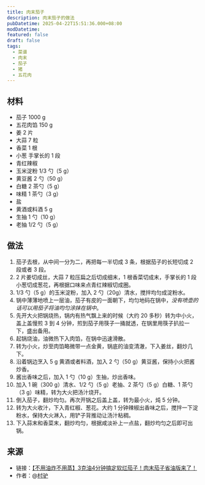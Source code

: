 ```yaml
---
title: 肉末茄子
description: 肉末茄子的做法
pubDatetime: 2025-04-22T15:51:36.000+08:00
modDatetime: 
featured: false
draft: false
tags:
  - 菜谱
  - 肉末
  - 茄子
  - 猪
  - 五花肉
---
```


## 材料

* 茄子 1000 g
* 五花肉馅 150 g
* 姜 2 片
* 大蒜 7 粒
* 香菜 1 根
* 小葱 手掌长的 1 段
* 青红辣椒
* 玉米淀粉 1/3 勺（5 g）
* 黄豆酱 2 勺（50 g）
* 白糖 2 茶勺（5 g）
* 味精 1 茶勺（3 g）
* 盐
* 黄酒或料酒 5 g
* 生抽 1 勺（10 g）
* 老抽 1/2 勺（5 g）

## 做法

1. 茄子去根，从中间一分为二，再把每一半切成 3 条，根据茄子的长短切成 2 段或者 3 段。
2. 2 片姜切成丝，大蒜 7 粒压扁之后切成细末，1 根香菜切成末，手掌长的 1 段小葱切成葱花，再根据口味来点青红辣椒切成圈。
3. 1/3 勺（5 g）的玉米淀粉，加入 2 勺（20g）清水，搅拌均匀成淀粉水。
4. 锅中薄薄地喷上一层油，茄子有皮的一面朝下，均匀地码在锅中，*没有喷壶的话可以用茄子将油均匀涂抹在锅中*。
5. 先开大火把锅烧热，锅内有热气飘上来的时候（大约 20 多秒）转为中小火，盖上盖慢煎 3 到 4 分钟，煎到茄子用筷子一捅就透，在锅里用筷子扒拉一下，盛出备用。
6. 起锅烧油，油微热下入肉馅，在锅中迅速滑散。
7. 转为小火，炒至肉馅略微带一点金黄，锅底的油变清澈，下入姜丝，翻炒几下。
8. 沿着锅边烹入 5 g 黄酒或者料酒，加入 2 勺（50 g）黄豆酱，保持小火把酱炒香。
9. 酱出香味之后，加入 1 勺（10 g）生抽，炒出香味。
10. 加入 1 碗（300 g）清水、1/2 勺（5 g）老抽、2 茶勺（5 g）白糖、1 茶勺（3 g）味精，转为大火把汤汁烧开。
11. 倒入茄子，翻炒均匀。再次开锅之后盖上盖，转为最小火，炖 5 分钟。
12. 转为大火收汁，下入青红椒、葱花。大约 1 分钟辣椒出香味之后，搅拌一下淀粉水，保持大火淋入，用铲子背推动让汤汁粘稠。
13. 下入蒜末和香菜末，翻炒均匀，根据咸淡补上一点盐，翻炒均匀之后即可出锅。

## 来源

* 链接：[【不用油炸不用蒸】3克油4分钟搞定软烂茄子！肉末茄子省油版来了！](https://www.bilibili.com/video/BV1XCmyYMExC/)
* 作者：@[村驴](https://space.bilibili.com/417298480)
